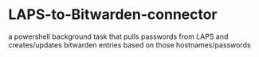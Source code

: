 # LAPS-to-Bitwarden-connector
a powershell background task that pulls passwords from LAPS and creates/updates bitwarden entries based on those hostnames/passwords
